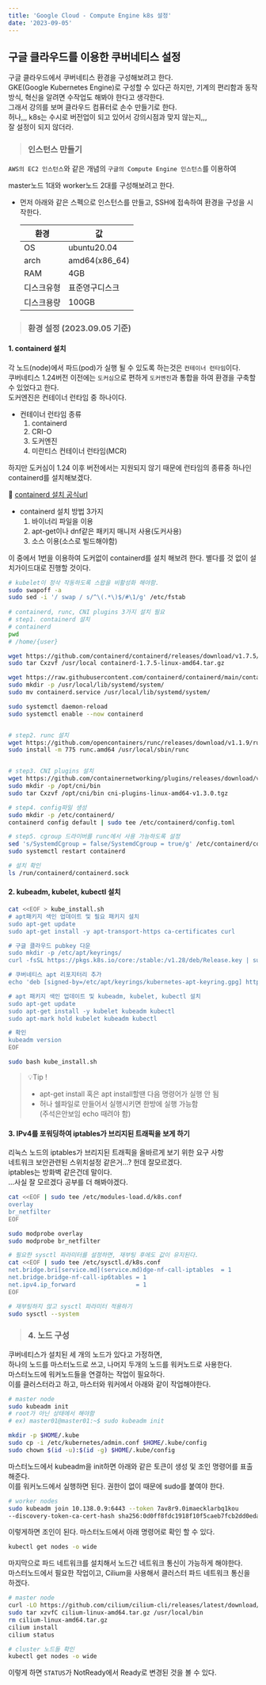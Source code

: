 ```yaml
---
title: 'Google Cloud - Compute Engine k8s 설정'
date: '2023-09-05'
---
```


## 구글 클라우드를 이용한 쿠버네티스 설정
구글 클라우드에서 쿠버네티스 환경을 구성해보려고 한다.   
GKE(Google Kubernetes Engine)로 구성할 수 있다곤 하지만, 기계의 편리함과 동작방식, 혁신을 알려면 수작업도 해봐야 한다고 생각한다.   
그래서 강의를 보며 클라우드 컴퓨터로 손수 만들기로 한다.   
허나,,, k8s는 수시로 버전업이 되고 있어서 강의시점과 맞지 않는지,,,    
잘 설정이 되지 않더라.

> ### 인스턴스 만들기

`AWS의 EC2 인스턴스`와 같은 개념의 `구글의 Compute Engine 인스턴스`를 이용하여

master노드 1대와 worker노드 2대를 구성해보려고 한다.

- 먼저 아래와 같은 스펙으로 인스턴스를 만들고, SSH에 접속하여 환경을 구성을 시작한다.

    | 환경    | 값             |
    |-------|---------------|
    | OS    | ubuntu20.04   |
    | arch  | amd64(x86_64) |
    | RAM   | 4GB           |
    | 디스크유형 | 표준영구디스크       |
    | 디스크용량 | 100GB         |

> ### 환경 설정 (2023.09.05 기준)
#### 1. containerd 설치
각 노드(node)에서 파드(pod)가 실행 될 수 있도록 하는것은 `컨테이너 런타임`이다.   
쿠버네티스 1.24버전 이전에는 `도커심`으로 편하게 `도커엔진`과 통합을 하여 환경을 구축할 수 있었다고 한다.   
도커엔진은 컨테이너 런타임 중 하나이다.

* 컨테이너 런타임 종류
  1. containerd
  2. CRI-O
  3. 도커엔진
  4. 미란티스 컨테이너 런타임(MCR)

하지만 도커심이 1.24 이후 버전에서는 지원되지 않기 때문에 런타임의 종류중 하나인 containerd를 설치해보겠다.

🔗 [containerd 설치 공식url](https://github.com/containerd/containerd/blob/main/docs/getting-started.md)

* containerd 설치 방법 3가지
  1. 바이너리 파일을 이용
  2. apt-get이나 dnf같은 패키지 매니저 사용(도커사용)
  3. 소스 이용(소스로 빌드해야함)

이 중에서 1번을 이용하여 도커없이 containerd를 설치 해보려 한다. 별다를 것 없이 설치가이드대로 진행할 것이다.


```bash
# kubelet이 정삭 작동하도록 스왑을 비활성화 해야함.
sudo swapoff -a
sudo sed -i '/ swap / s/^\(.*\)$/#\1/g' /etc/fstab
 
# containerd, runc, CNI plugins 3가지 설치 필요
# step1. containerd 설치
# containerd  
pwd
# /home/{user}

wget https://github.com/containerd/containerd/releases/download/v1.7.5/containerd-1.7.5-linux-amd64.tar.gz
sudo tar Cxzvf /usr/local containerd-1.7.5-linux-amd64.tar.gz

wget https://raw.githubusercontent.com/containerd/containerd/main/containerd.service
sudo mkdir -p /usr/local/lib/systemd/system/
sudo mv containerd.service /usr/local/lib/systemd/system/

sudo systemctl daemon-reload
sudo systemctl enable --now containerd


# step2. runc 설치
wget https://github.com/opencontainers/runc/releases/download/v1.1.9/runc.amd64
sudo install -m 775 runc.amd64 /usr/local/sbin/runc


# step3. CNI plugins 설치
wget https://github.com/containernetworking/plugins/releases/download/v1.3.0/cni-plugins-linux-amd64-v1.3.0.tgz
sudo mkdir -p /opt/cni/bin
sudo tar Cxzvf /opt/cni/bin cni-plugins-linux-amd64-v1.3.0.tgz

# step4. config파일 생성
sudo mkdir -p /etc/containerd/
containerd config default | sudo tee /etc/containerd/config.toml

# step5. cgroup 드라이버를 runc에서 사용 가능하도록 설정
sed 's/SystemdCgroup = false/SystemdCgroup = true/g' /etc/containerd/config.toml | sudo tee /etc/containerd/config.toml
sudo systemctl restart containerd

# 설치 확인
ls /run/containerd/containerd.sock


```

#### 2. kubeadm, kubelet, kubectl 설치
```bash
cat <<EOF > kube_install.sh
# apt패키지 색인 업데이트 및 필요 패키지 설치
sudo apt-get update
sudo apt-get install -y apt-transport-https ca-certificates curl

# 구글 클라우드 pubkey 다운
sudo mkdir -p /etc/apt/keyrings/ 
curl -fsSL https://pkgs.k8s.io/core:/stable:/v1.28/deb/Release.key | sudo gpg --dearmor -o /etc/apt/keyrings/kubernetes-apt-keyring.gpg

# 쿠버네티스 apt 리포지터리 추가
echo 'deb [signed-by=/etc/apt/keyrings/kubernetes-apt-keyring.gpg] https://pkgs.k8s.io/core:/stable:/v1.28/deb/ /' | sudo tee /etc/apt/sources.list.d/kubernetes.list

# apt 패키지 색인 업데이트 및 kubeadm, kubelet, kubectl 설치
sudo apt-get update
sudo apt-get install -y kubelet kubeadm kubectl
sudo apt-mark hold kubelet kubeadm kubectl

# 확인
kubeadm version
EOF

sudo bash kube_install.sh

```

> 💡Tip !
> * apt-get install 혹은 apt install할땐 다음 명령어가 실행 안 됨
> * 허나 쉘파일로 만들어서 실행시키면 한방에 실행 가능함   
> (주석은안보임 echo 때려야 함)


#### 3. IPv4를 포워딩하여 iptables가 브리지된 트래픽을 보게 하기

리눅스 노드의 iptables가 브리지된 트래픽을 올바르게 보기 위한 요구 사항   
네트워크 보안관련된 스위치설정 같은거...? 헌데 잘모르겠다.   
iptables는 방화벽 같은건데 말이다.   
...사실 잘 모르겠다 공부를 더 해봐야겠다.    

```bash
cat <<EOF | sudo tee /etc/modules-load.d/k8s.conf
overlay
br_netfilter
EOF

sudo modprobe overlay
sudo modprobe br_netfilter

# 필요한 sysctl 파라미터를 설정하면, 재부팅 후에도 값이 유지된다.
cat <<EOF | sudo tee /etc/sysctl.d/k8s.conf
net.bridge.bri[service.md](service.md)dge-nf-call-iptables  = 1
net.bridge.bridge-nf-call-ip6tables = 1
net.ipv4.ip_forward                 = 1
EOF

# 재부팅하지 않고 sysctl 파라미터 적용하기
sudo sysctl --system
```

> ### 4. 노드 구성
쿠버네티스가 설치된 세 개의 노드가 있다고 가정하면,   
하나의 노드를 마스터노드로 쓰고, 나머지 두개의 노드를 워커노드로 사용한다.    
마스터노드에 워커노드들을 연결하는 작업이 필요하다.   
이를 클러스터라고 하고, 마스터와 워커에서 아래와 같이 작업해야한다.
```bash
# master node
sudo kubeadm init
# root가 아닌 상태에서 해야함
# ex) master01@master01:~$ sudo kubeadm init

mkdir -p $HOME/.kube
sudo cp -i /etc/kubernetes/admin.conf $HOME/.kube/config
sudo chown $(id -u):$(id -g) $HOME/.kube/config
```

마스터노드에서 kubeadm을 init하면 아래와 같은 토큰이 생성 및 조인 명령어를 표출해준다.   
이를 워커노드에서 실행하면 된다. 권한이 없이 때문에 sudo를 붙여야 한다.
```bash
# worker nodes
sudo kubeadm join 10.138.0.9:6443 --token 7av8r9.0imaecklarbq1kou         
--discovery-token-ca-cert-hash sha256:0d0ff8fdc1918f10f5caeb7fcb2dd0edaaba92b705cb9d16058f8ca56a2c514e
```
이렇게하면 조인이 된다. 마스터노드에서 아래 명령어로 확인 할 수 있다.
```bash
kubectl get nodes -o wide
```
마지막으로 파드 네트워크를 설치해서 노드간 네트워크 통신이 가능하게 해야한다.   
마스터노드에서 필요한 작업이고, Cilium을 사용해서 클러스터 파드 네트워크 통신을 하겠다.
```bash
# master node
curl -LO https://github.com/cilium/cilium-cli/releases/latest/download/cilium-linux-amd64.tar.gz
sudo tar xzvfC cilium-linux-amd64.tar.gz /usr/local/bin
rm cilium-linux-amd64.tar.gz
cilium install
cilium status

# cluster 노드들 확인
kubectl get nodes -o wide
```
이렇게 하면 `STATUS`가 NotReady에서 Ready로 변경된 것을 볼 수 있다.




      
